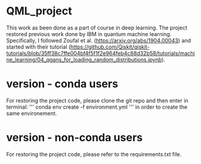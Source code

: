 # QML_project
This work as been done as a part of course in deep learning. The project restored previous work done by IBM in quantum machine learning. 
Specifically, I followed Zoufal et al. (https://arxiv.org/abs/1904.00043) and started with their tutorial (https://github.com/Qiskit/qiskit-tutorials/blob/35ff38c7ffe004bf4f5f1f2e964feb4c88d32b58/tutorials/machine_learning/04_qgans_for_loading_random_distributions.ipynb).

# version - conda users
For restoring the project code, please clone the git repo and then enter in terminal:
'''
  conda env create -f environment.yml
'''
in order to create the same environement.

# version - non-conda users
For restoring the project code, please refer to the requirements.txt file.



